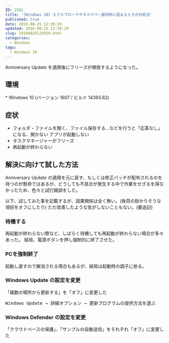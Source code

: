 ```yaml
---
ID: 2581
title: '[Windows 10] エクスプローラやタスクバー選択時に固まるときの対処法'
published: true
date: 2016-08-25 12:39:29
updated: 2016-08-25 12:39:29
slug: 20160825123929.html
categories:
  - Windows
tags:
  - Windows 10
---
```

Anniversary Update を適用後にフリーズが頻発するようになった。
<!--more-->
<h2>環境</h2>
* Windows 10 (バージョン 1607 / ビルド 14393.82)

<h2>症状</h2>
<ul>
 	<li>フォルダ・ファイルを開く、ファイル保存する…などを行うと「応答なし」になる、開かない
アプリが起動しない</li>
 	<li>タスクマネージャーがフリーズ</li>
 	<li>再起動が終わらない</li>
</ul>
<h2>解決に向けて試した方法</h2>
Anniversary Update の適用を元に戻す、もしくは修正パッチが配布されるのを待つのが懸命ではあるが、どうしても不具合が発生する中で作業をせざるを得なかったため、色々と試行錯誤をした。

以下、試してみた事を記載するが、因果関係は全く無い。(負荷の掛かりそうな項目をオフにしたり)
ただ改善したような気がしないこともない。(要追記)

<h3>待機する</h3>
再起動が終わらない際など、しばらく待機しても再起動が終わらない場合が多々あった。
結局、電源ボタンを押し強制的に終了させた。

<h3>PCを強制終了</h3>
起動し直すので解消される場合もあるが、結局は起動時の調子に依る。

<h3>Windows Update の設定を変更</h3>
「複数の場所から更新する」を「オフ」に変更した
<pre>Windows Update → 詳細オプション → 更新プログラムの提供方法を選ぶ</pre>

<h3>Windows Defender の設定を変更</h3>
「クラウドベースの保護」、「サンプルの自動送信」をそれぞれ「オフ」に変更した